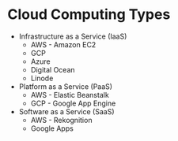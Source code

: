 # Cloud Computing Types

- Infrastructure as a Service (IaaS)
  - AWS - Amazon EC2
  - GCP
  - Azure
  - Digital Ocean
  - Linode
- Platform as a Service (PaaS)
  - AWS - Elastic Beanstalk
  - GCP - Google App Engine
- Software as a Service (SaaS)
  - AWS - Rekognition
  - Google Apps
